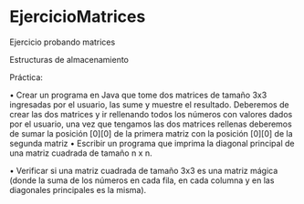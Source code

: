 # EjercicioMatrices
Ejercicio probando matrices

Estructuras de almacenamiento

Práctica:

• Crear un programa en Java que tome dos matrices de tamaño 3x3 ingresadas por el
usuario, las sume y muestre el resultado. Deberemos de crear las dos matrices y ir
rellenando todos los números con valores dados por el usuario, una vez que tengamos las
dos matrices rellenas deberemos de sumar la posición [0][0] de la primera matriz con la
posición [0][0] de la segunda matriz
• Escribir un programa que imprima la diagonal principal de una matriz cuadrada de
tamaño n x n.

• Verificar si una matriz cuadrada de tamaño 3x3 es una matriz mágica (donde la suma de
los números en cada fila, en cada columna y en las diagonales principales es la misma).
